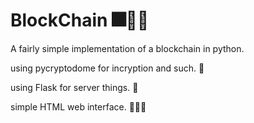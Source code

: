 # BlockChain 🎆🧨🎀
A fairly simple implementation of a blockchain in python.

using pycryptodome for incryption and such. 🎫

using Flask for server things. 🏅

simple HTML web interface. 🎯🎯🎯
